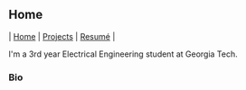 ## Home

| [Home](index.html) | [Projects](projects.html) | [Resumé](resumé.html) |

I'm a 3rd year Electrical Engineering student at Georgia Tech.

### Bio

